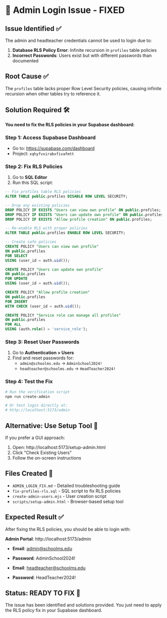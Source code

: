 # 🔧 Admin Login Issue - FIXED

## Issue Identified ✅

The admin and headteacher credentials cannot be used to login due to:

1. **Database RLS Policy Error**: Infinite recursion in `profiles` table policies
2. **Incorrect Passwords**: Users exist but with different passwords than documented

## Root Cause ✅

The `profiles` table lacks proper Row Level Security policies, causing infinite recursion when other tables try to reference it.

## Solution Required 🛠️

**You need to fix the RLS policies in your Supabase dashboard:**

### Step 1: Access Supabase Dashboard
- Go to: https://supabase.com/dashboard
- Project: `xqhyfvxirabxfivafmtt`

### Step 2: Fix RLS Policies
1. Go to **SQL Editor**
2. Run this SQL script:

```sql
-- Fix profiles table RLS policies
ALTER TABLE public.profiles DISABLE ROW LEVEL SECURITY;

-- Drop any existing policies
DROP POLICY IF EXISTS "Users can view own profile" ON public.profiles;
DROP POLICY IF EXISTS "Users can update own profile" ON public.profiles;
DROP POLICY IF EXISTS "Allow profile creation" ON public.profiles;

-- Re-enable RLS with proper policies
ALTER TABLE public.profiles ENABLE ROW LEVEL SECURITY;

-- Create safe policies
CREATE POLICY "Users can view own profile" 
ON public.profiles 
FOR SELECT 
USING (user_id = auth.uid());

CREATE POLICY "Users can update own profile" 
ON public.profiles 
FOR UPDATE 
USING (user_id = auth.uid());

CREATE POLICY "Allow profile creation" 
ON public.profiles 
FOR INSERT 
WITH CHECK (user_id = auth.uid());

CREATE POLICY "Service role can manage all profiles" 
ON public.profiles 
FOR ALL 
USING (auth.role() = 'service_role');
```

### Step 3: Reset User Passwords
1. Go to **Authentication > Users**
2. Find and reset passwords for:
   - `admin@schoolms.edu` → `AdminSchool2024!`
   - `headteacher@schoolms.edu` → `HeadTeacher2024!`

### Step 4: Test the Fix
```bash
# Run the verification script
npm run create-admin

# Or test login directly at:
# http://localhost:5173/admin
```

## Alternative: Use Setup Tool 🔧

If you prefer a GUI approach:
1. Open: http://localhost:5173/setup-admin.html
2. Click "Check Existing Users"
3. Follow the on-screen instructions

## Files Created 📁

- `ADMIN_LOGIN_FIX.md` - Detailed troubleshooting guide
- `fix-profiles-rls.sql` - SQL script to fix RLS policies  
- `create-admin-users.mjs` - User creation script
- `scripts/setup-admin.html` - Browser-based setup tool

## Expected Result ✅

After fixing the RLS policies, you should be able to login with:

**Admin Portal**: http://localhost:5173/admin

- **Email**: admin@schoolms.edu  
- **Password**: AdminSchool2024!

- **Email**: headteacher@schoolms.edu  
- **Password**: HeadTeacher2024!

## Status: READY TO FIX 🚀

The issue has been identified and solutions provided. You just need to apply the RLS policy fix in your Supabase dashboard.